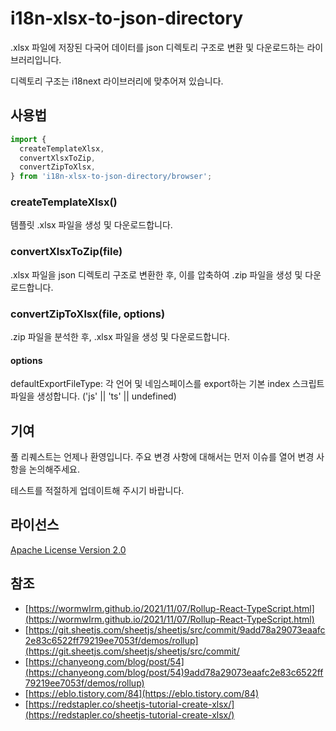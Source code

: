 # i18n-xlsx-to-json-directory

.xlsx 파일에 저장된 다국어 데이터를 json 디렉토리 구조로 변환 및 다운로드하는 라이브러리입니다.

디렉토리 구조는 i18next 라이브러리에 맞추어져 있습니다.

## 사용법

```javascript
import {
  createTemplateXlsx,
  convertXlsxToZip,
  convertZipToXlsx,
} from 'i18n-xlsx-to-json-directory/browser';
```

### createTemplateXlsx()

템플릿 .xlsx 파일을 생성 및 다운로드합니다.

### convertXlsxToZip(file)

.xlsx 파일을 json 디렉토리 구조로 변환한 후, 이를 압축하여 .zip 파일을 생성 및 다운로드합니다.

### convertZipToXlsx(file, options)

.zip 파일을 분석한 후, .xlsx 파일을 생성 및 다운로드합니다.

#### options

defaultExportFileType: 각 언어 및 네임스페이스를 export하는 기본 index 스크립트 파일을 생성합니다. ('js' || 'ts' || undefined)

## 기여

풀 리퀘스트는 언제나 환영입니다. 주요 변경 사항에 대해서는 먼저 이슈를 열어 변경 사항을 논의해주세요.

테스트를 적절하게 업데이트해 주시기 바랍니다.

## 라이선스

[Apache License Version 2.0](https://www.apache.org/licenses/LICENSE-2.0)

## 참조

* [https://wormwlrm.github.io/2021/11/07/Rollup-React-TypeScript.html](https://wormwlrm.github.io/2021/11/07/Rollup-React-TypeScript.html)
* [https://git.sheetjs.com/sheetjs/sheetjs/src/commit/9add78a29073eaafc2e83c6522ff79219ee7053f/demos/rollup](https://git.sheetjs.com/sheetjs/sheetjs/src/commit/
* [https://chanyeong.com/blog/post/54](https://chanyeong.com/blog/post/54)9add78a29073eaafc2e83c6522ff79219ee7053f/demos/rollup)
* [https://eblo.tistory.com/84](https://eblo.tistory.com/84)
* [https://redstapler.co/sheetjs-tutorial-create-xlsx/](https://redstapler.co/sheetjs-tutorial-create-xlsx/)

